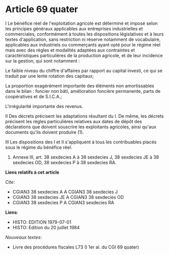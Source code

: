 # Article 69 quater

I  Le bénéfice réel de l'exploitation agricole est déterminé et imposé selon les principes généraux applicables aux
entreprises industrielles et commerciales, conformément à toutes les dispositions législatives et à leurs textes
d'application, sans restriction ni réserve notamment de vocabulaire, applicables aux industriels ou commerçants ayant opté
pour le régime réel mais avec des règles et modalités adaptées aux contraintes et caractéristiques particulières de la
production agricole, et de leur incidence sur la gestion, qui sont notamment :

Le faible niveau du chiffre d'affaires par rapport au capital investi, ce qui se traduit par une lente rotation des capitaux;

La proportion exagérément importante des éléments non amortissables dans le bilan : foncier non bâti, amélioration foncière
permanente, parts de coopératives et de S.I.C.A.;

L'irrégularité importante des revenus.

II  Des décrets précisent les adaptations résultant du I. De même, les décrets précisent les règles particulières relatives
aux dates de dépôt des déclarations que doivent souscrire les exploitants agricoles, ainsi qu'aux documents qu'ils doivent
produire (1).

III  Les dispositions des I et II s'appliquent à tous les contribuables placés sous le régime du bénéfice réel.

1)  Annexe III, art. 38 sexdecies A à 38 sexdecies J, 38 sexdecies JE à 38 sexdecies OD, 38 sexdecies P à 38 sexdecies RA.

**Liens relatifs à cet article**

_Cite_:

  - CGIAN3 38 sexdecies A A CGIAN3 38 sexdecies J
  - CGIAN3 38 sexdecies JE A CGIAN3 38 sexdecies OD
  - CGIAN3 38 sexdecies P A CGIAN3 sexdecies RA

**Liens**:

  - HISTO: EDITION 1979-07-01
  - HISTO: Edition du 20 juillet 1984

_Nouveaux textes_:

  - Livre des procédures fiscales L73 (I 1er al. du CGI 69 quater)
